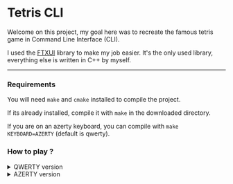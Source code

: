 # Tetris CLI


Welcome on this project, my goal here was to recreate the
famous tetris game in Command Line Interface (CLI).

I used the [FTXUI](https://github.com/ArthurSonzogni/FTXUI) library
to make my job easier. It's the only used library, everything else
is written in C++ by myself.

---
### Requirements

You will need `make` and `cmake` installed to compile the project.

If its already installed, compile it with `make` in the downloaded directory.

If you are on an azerty keyboard, you can compile with `make KEYBOARD=AZERTY` (default is qwerty).


### How to play ?

<details><summary>QWERTY version</summary>

Use the arrow keys or `a` and `d` to move the tetromino.

Use the `q` and `e` key to rotate the tetromino clockwise and counter-clockwise.

Use the `w` key to swap the current tetromino with the hold one.

You can speed up the tetromino fall by pressing the `arrow down` or `s` key.
</details>

<details><summary>AZERTY version</summary>

Use the arrow keys or `q` `d` to move the tetromino.

Use the `a` and `e` key to rotate the tetromino clockwise and counter-clockwise.

Use the `z` key to swap the current tetromino with the hold one.

You can speed up the tetromino fall by pressing the `arrow down` or `s` key.
</details>
